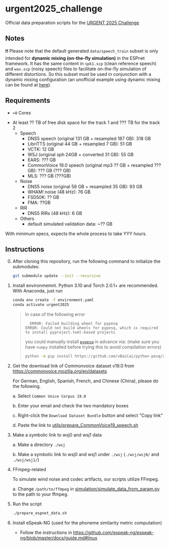 # urgent2025_challenge
Official data preparation scripts for the [URGENT 2025 Challenge](https://urgent-challenge.github.io/urgent2025/)

## Notes

❗️❗️ Please note that the default generated `data/speech_train` subset is only intended for **dynamic mixing (on-the-fly simulation)** in the ESPnet framework. It has the same content in `spk1.scp` (clean reference speech) and `wav.scp` (noisy speech) files to facilitate on-the-fly simulation of different distortions. So this subset must be used in conjunction with a dynamic mixing configuration (an unofficial example using dynamic mixing can be found at [here](https://github.com/Emrys365/espnet/blob/urgent2024/egs2/urgent24/enh1/conf/tuning/train_enh_bsrnn_large_noncausal_dynamic_mixing.yaml#L34-L64)).
<!-- 
* To use a fixed simulation training set (without dynamic mixing), you could follow the [commented lines](https://github.com/urgent-challenge/urgent2024_challenge/blob/main/prepare_espnet_data.sh#L188-L210) in the [`prepare_espnet_data.sh`](https://github.com/urgent-challenge/urgent2024_challenge/blob/main/prepare_espnet_data.sh) script to generate `data/train`.
-->

## Requirements

- `>8` Cores
<!-- - At least `1` GPU (4 or 8 GPUs are recommended for speedup in DNSMOS or other DNN-based metric calculation) -->
- At least ?? TB of free disk space for the track 1 and ??? TB for the track 2
  - Speech
    - DNS5 speech (original 131 GB + resampled 187 GB): 318 GB
    - LibriTTS (original 44 GB + resampled 7 GB): 51 GB
    - VCTK: 12 GB
    - WSJ (original sph 24GB + converted 31 GB): 55 GB
    - EARS: ??? GB
    - CommonVoice 19.0 speech (original mp3 ?? GB + resampled ??? GB): ??? GB (??? GB)
    - MLS: ??? GB (???GB)
  - Noise
    - DNS5 noise (original 58 GB + resampled 35 GB): 93 GB
    - WHAM! noise (48 kHz): 76 GB
    - FSD50K: ?? GB
    - FMA: ??GB
  - RIR
    - DNS5 RIRs (48 kHz): 6 GB
  - Others
    - default simulated validation data: ~?? GB

With minimum specs, expects the whole process to take YYY hours.

## Instructions

0. After cloning this repository, run the following command to initialize the submodules:
    ```bash
    git submodule update --init --recursive
    ```

1. Install environmemnt. Python 3.10 and Torch 2.0.1+ are recommended.
   With Anaconda, just run

    ```bash
    conda env create -f environment.yaml
    conda activate urgent2025
    ```

    > In case of the following error
    > ```
    >   ERROR: Failed building wheel for pypesq
    > ERROR: Could not build wheels for pypesq, which is required to install pyproject.toml-based projects
    > ```
    > you could manually install [`pypesq`](https://github.com/vBaiCai/python-pesq) in advance via: 
    > (make sure you have `numpy` installed before trying this to avoid compilation errors)
    > ```bash
    > python -m pip install https://github.com/vBaiCai/python-pesq/archive/master.zip
    > ```

2. Get the download link of Commonvoice dataset v19.0 from https://commonvoice.mozilla.org/en/datasets

    For German, English, Spanish, French, and Chinese (China), please do the following.

    a. Select `Common Voice Corpus 19.0`

    b. Enter your email and check the two mandatory boxes

    c. Right-click the `Download Dataset Bundle` button and select "Copy link"

    d. Paste the link to [utils/prepare_CommonVoice19_speech.sh](https://github.com/kohei0209/urgnet2025/blob/a2fa5ef53f9ef8eab527a37dcb8aca5aae76ac71/utils/prepare_CommonVoice19_speech.sh#L16-L19)

3. Make a symbolic link to wsj0 and wsj1 data

    a. Make a directory `./wsj`

    b. Make a symbolic link to wsj0 and wsj1 under `./wsj` (`./wsj/wsj0/` and `./wsj/wsj1/`)

<!--
3. Download WSJ0 and WSJ1 datasets from LDC
    > You will need a LDC license to access the data.
    >
    > For URGENT Challenge participants who want to use the data during the challenge period, please contact the organizers for a temporary LDC license.

    a. Download WSJ0 from https://catalog.ldc.upenn.edu/LDC93s6a

    b. Download WSJ1 from https://catalog.ldc.upenn.edu/LDC94S13A

    c. Uncompress and store the downloaded data to the directories `./wsj/wsj0/` and `./wsj/wsj1/`, respectively.
-->

4. FFmpeg-related

    To simulate wind noise and codec artifacts, our scripts utilize FFmpeg.

    a. Change `/path/to/ffmpeg` in [simulation/simulate_data_from_param.py](https://github.com/kohei0209/urgnet2025/blob/a2fa5ef53f9ef8eab527a37dcb8aca5aae76ac71/simulation/simulate_data_from_param.py#L19) to the path to your ffmpeg.

5. Run the script

    ```bash
    ./prepare_espnet_data.sh
    ```

6. Install eSpeak-NG (used for the phoneme similarity metric computation)
   - Follow the instructions in https://github.com/espeak-ng/espeak-ng/blob/master/docs/guide.md#linux

<!--
## Optional: Prepare webdataset

The script `./utils/prepare_wds.py` can store the audio files in a collection
of tar files each containing a predefined number of audio files. This is useful
to reduce the number of IO operations during training. Please see the
[documentation](https://github.com/webdataset/webdataset) of `webdataset` for
more information.

```bash
OMP_NUM_THREADS=1 python ./utils/prepare_wds.py \
    /path/to/urgent_train_24k_wds \
    --files-per-tar 250 \
    --max-workers 8 \
    --scps data/tmp/commonvoice_11.0_en_resampled_filtered_train.scp \
    data/tmp/dns5_clean_read_speech_resampled_filtered_train.scp \
    data/tmp/vctk_train.scp \
    data/tmp/libritts_resampled_train.scp
```
The script can also resample the whole dataset to a unified sampling frequency
with `--sampling-rate <freq_hz>`. This option will not include samples with
sampling frequency lower than the prescribed frequency.
-->